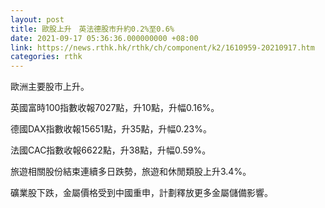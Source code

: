 ```yaml
---
layout: post
title: 歐股上升　英法德股市升約0.2%至0.6%
date: 2021-09-17 05:36:36.000000000 +08:00
link: https://news.rthk.hk/rthk/ch/component/k2/1610959-20210917.htm
categories: rthk
---
```


歐洲主要股市上升。

英國富時100指數收報7027點，升10點，升幅0.16%。

德國DAX指數收報15651點，升35點，升幅0.23%。

法國CAC指數收報6622點，升38點，升幅0.59%。

旅遊相關股份結束連續多日跌勢，旅遊和休閒類股上升3.4%。

礦業股下跌，金屬價格受到中國重申，計劃釋放更多金屬儲備影響。
